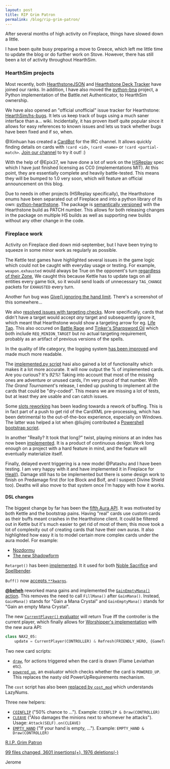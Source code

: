 ```yaml
---
layout: post
title: RIP Grim Patron
permalink: /blog/rip-grim-patron/
---
```


After several months of high activity on Fireplace, things have slowed down a little.

I have been quite busy preparing a move to Greece, which left me little time to update
the blog or do further work on Stove. However, there has still been a lot of activity
throughout HearthSim.


### HearthSim projects

Most recently, both [HearthstoneJSON](https://github.com/hearthsim/hearthstonejson) and
[Hearthstone Deck Tracker](https://github.com/Epix37/Hearthstone-Deck-Tracker) have
joined our ranks.
In addition, I have also moved the [python-bna](https://github.com/jleclanche/python-bna)
project, a Python implementation of the Battle.net Authenticator, to HearthSim ownership.

We have also opened an "official unofficial" issue tracker for Hearthstone:
[HearthSim/hs-bugs](https://github.com/HearthSim/hs-bugs/). It lets us keep track of
bugs using a much  saner interface than a... wiki. Incidentally, it has proven itself
quite popular since it allows for easy references to known issues and lets us track
whether bugs have been fixed and if so, when.

@Xinhuan has created a [CardBot](https://github.com/hearthsim/cardbot) for the IRC
channel. It allows quickly finding details on cards with `!card <id>`, `!card <name>`
or `!card <partial-match>`. [Join our channel](/about) to try it out! :)

With the help of @Epix37, we have done a lot of work on the
[HSReplay](https://github.com/hearthsim/HSReplay) spec which I have just finished
licensing as CC0 (implementations MIT). At this point, they are essentially complete and
heavily battle-tested. This means they will be bumped to 1.0 very soon, which will
feature an official announcement on this blog.

Due to needs in other projects (HSReplay specifically), the Hearthstone enums have been
separated out of Fireplace and into a python library of its own:
[python-hearthstone](https://github.com/hearthsim/python-hearthstone). The package is
[semantically versioned](http://semver.org/) with the Hearthstone build as PATCH number.
This allows for both releasing changes in the package on multiple HS builds as well as
supporting new builds without any other change in the code.


### Fireplace work

Activity on Fireplace died down mid-september, but I have been trying to squeeze in some
minor work as regularly as possible.

The Kettle test games have highlighted several issues in the game logic which could not
be caught with everyday usage or testing. For example, `weapon.exhausted` would always
be True on the opponent's turn [regardless of their Zone](https://github.com/jleclanche/fireplace/commit/af63f5618b76145c1543792eefa25b484bc83d2b),
We caught this because Kettle has to update tags on all entities every game tick, so it
would send loads of unnecessary `TAG_CHANGE` packets for `EXHAUSTED` every turn.

Another fun bug was [Give() ignoring the hand limit](https://github.com/jleclanche/fireplace/commit/f2f2eec47578e0e45e209e858eece356ab13a92c).
There's a screenshot of this somewhere...

We also [resolved issues with targeting checks](https://github.com/jleclanche/fireplace/commit/3024b43cd2f615852305ff61e73e214b15ccdb98).
More specifically, cards that didn't have a target would accept *any* target and
subsequently ignore it, which meant that Hearthstone would show a targeting arrow for
eg. [Life Tap](http://hearthstone.gamepedia.org/Life_Tap). This also occured on
[Battle Rage](https://github.com/HearthSim/hs-bugs/issues/131) and
[Tinker's Sharpsword Oil](https://github.com/HearthSim/hs-bugs/issues/150) which
both include `REQ_MINION_TARGET` but no actual targeting requirement, probably as an
artifact of previous versions of the spells.

In the quality of life category, the logging system
[has been improved](https://github.com/jleclanche/fireplace/commit/0c62393a1cd613bede40ef93decf9eabf100af4d)
and made much more readable.

The [implemented.py script](https://github.com/jleclanche/fireplace/blob/master/tests/implemented.py)
hasi also gained a lot of functionality which makes it a lot more accurate. It will now
output the % of implemented cards. Are you curious? It's *92%*! Taking into account
that most of the missing ones are adventure or unused cards, I'm very proud of that
number.
With *The Grand Tournament*'s release, I ended up pushing to implement all the cards that
could be "dry-coded". This means we are missing a lot of tests, but at least they are
usable and can catch issues.

Some [slots reworking](https://github.com/jleclanche/fireplace/commit/cfb0ead04e40dc06641e328a99b4aa546f0950ea)
has been leading towards a rework of buffing. This is in fact part of a push to get rid
of the CardXML pre-processing, which has been detrimental to the out-of-the-box
experience, especially on Windows. The latter was helped a lot when @liujimj contributed a
[Powershell bootstrap script](https://github.com/jleclanche/fireplace/commit/5fd3b1c149247c98bf8dd9423f34b26f8940e591).

In another "Really? It took that long?" twist, playing minions at an index has now been
[implemented](https://github.com/jleclanche/fireplace/commit/c5fa2ebe100811487024b7878156005cb585f77f).
It is a product of continuous design: Work long enough on a project with a hard feature
in mind, and the feature will eventually materialize itself.

Finally, delayed event triggering is a new model @Patashu and I have been testing.
I am very happy with it and have implemented it in Fireplace
for [Heal()](https://github.com/jleclanche/fireplace/commit/e6832a81c7d7127a6e6b3b0734c48427507f8c63).
Damage still has to be implemented but there is some design work to finish on Predamage
first (for Ice Block and Bolf, and I suspect Divine Shield too). Deaths will also move
to that system once I'm happy with how it works.


#### DSL changes

The biggest change by far has been the
[fifth Aura API](https://github.com/jleclanche/fireplace/commit/61f87cf4163f740f6475d0966cf1b76c3b25957b).
It was motivated by both Kettle and the bootstrap pains. Having "real" cards use custom
cards as their buffs meant crashes in the Hearthstone client. It could be filtered out
in Kettle but it's much easier to get rid of most of them; this move took a lot of
complexity out of creating cards that have their own auras. It also highlighted how easy
it is to model certain more complex cards under the aura model.
For example:

* [Nozdormu](https://github.com/jleclanche/fireplace/commit/32de3610d3I1aec71ef4848791118e2c95ce96d79)
* [The new Shadowform](https://github.com/jleclanche/fireplace/commit/18f0784b333797449c3f2d257764cbc3fef300ba)

`Retarget()` has been [implemented](https://github.com/jleclanche/fireplace/commit/6e41183f2f5f27276a9f558312be53ddc237c87f).
It it used for both [Noble Sacrifice](https://github.com/jleclanche/fireplace/commit/f0203499486ab6b3a4e5fb8726fc328a28c90e09)
and [Spellbender](https://github.com/jleclanche/fireplace/commit/4435b5df45179f938296cbfe499c9a6b3deb0262).

`Buff()` now [accepts `**kwargs`](https://github.com/jleclanche/fireplace/commit/333207d3ba4489fae95cbaf4f5b48681e086b5f1).

[**@beheh**](https://github.com/beheh) reworked mana gains and implemented the
[`GainEmptyMana()` action](https://github.com/jleclanche/fireplace/commit/70db40ccf5d73336ad1fe16fc9343c3b970aea6b).
This removes the need to call `FillMana()` after `GainMana()`. Instead, `GainMana()`
stands for "Gain a Mana Crystal" and `GainEmptyMana()` stands for "Gain an empty Mana
Crystal".

The new [`CurrentPlayer()` evaluator](https://github.com/jleclanche/fireplace/commit/14d4e9f3acf8d2f6f1782e1f3337c5635bb8aaa0)
will return True iff the controller is the current player, which finally allows for
[Worshipper's implementation](https://github.com/jleclanche/fireplace/commit/daf8ef39b8b66a008ff27e26991fda977288b1b0)
with the new aura API:

```python
class NAX2_05:
	update = CurrentPlayer(CONTROLLER) & Refresh(FRIENDLY_HERO, {GameTag.ATK: +1})
```

Two new card scripts:

* [`draw`](https://github.com/jleclanche/fireplace/commit/cfbd461f66d4ae343a2c24a551bee3689ee12dfc),
  for actions triggered when the card is drawn (Flame Leviathan etc).
* [`powered_up`](https://github.com/jleclanche/fireplace/commit/8739d8667b99c9959e53de72ce26729f1513d76a),
  an evaluator which checks whether the card is `POWERED_UP`. This replaces the nasty
  old PowerUpRequirements mechanism.

The `cost` script has also been
[replaced by `cost_mod`](https://github.com/jleclanche/fireplace/commit/5c5691e103d34a960eecf1c14f62393f80a6975f)
which understands LazyNums.

Three new helpers:

* [`COINFLIP`](https://github.com/jleclanche/fireplace/commit/506ac0904b4d661c93454efa45c8a258bfd013cc)
  ("50% chance to ..."). Example: `COINFLIP & Draw(CONTROLLER)`
* [`CLEAVE`](https://github.com/jleclanche/fireplace/commit/4ac052095d6366117f92d730dcf61d826049f6af)
  ("Also damages the minions next to whomever he attacks"). Usage: `Attack(SELF).on(CLEAVE)`
* [`EMPTY_HAND`](https://github.com/jleclanche/fireplace/commit/3a2db2d2ae162e78ef4124bedd2a092c10b856b3)
  ("If your hand is empty, ..."). Example: `EMPTY_HAND & Draw(CONTROLLER)`


[R.I.P. Grim Patron](https://github.com/jleclanche/fireplace/commit/0fa04a5f09f9fd9998e257e3f312d6986a7d1e47)


[99 files changed, 3601 insertions(+), 1976 deletions(-)](https://github.com/jleclanche/fireplace/compare/fe3edd0926f8d9245a190e5d113283e2270460ce...0fa04a5f09f9fd9998e257e3f312d6986a7d1e47)

Jerome
